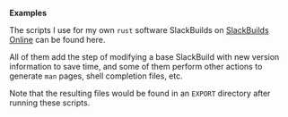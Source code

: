 **Examples**

The scripts I use for my own `rust` software SlackBuilds on [SlackBuilds Online](https://slackbuilds.org) can be found here.

All of them add the step of modifying a base SlackBuild with new version information to save time, and some of them perform other actions to generate `man` pages, shell completion files, etc.

Note that the resulting files would be found in an `EXPORT` directory after running these scripts.

